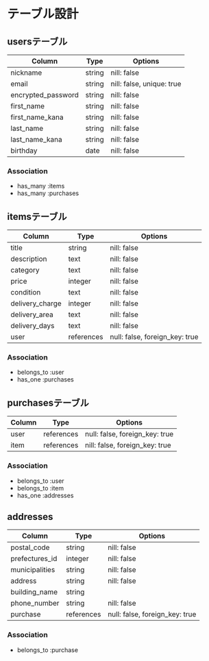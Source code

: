 # テーブル設計

## usersテーブル

| Column             | Type   | Options                   |
|--------------------|--------|---------------------------| 
| nickname           | string | nill: false               |
| email              | string | nill: false, unique: true |
| encrypted_password | string | nill: false               |
| first_name         | string | nill: false               |
| first_name_kana    | string | nill: false               |
| last_name          | string | nill: false               |
| last_name_kana     | string | nill: false               |
| birthday           | date   | nill: false               | 

### Association

- has_many :items
- has_many :purchases

## itemsテーブル

| Column          | Type       | Options                        |
|-----------------|------------|--------------------------------|
| title           | string     | nill: false                    |
| description     | text       | nill: false                    | 
| category        | text       | nill: false                    |
| price           | integer    | nill: false                    |
| condition       | text       | nill: false                    |
| delivery_charge | integer    | nill: false                    |
| delivery_area   | text       | nill: false                    |
| delivery_days   | text       | nill: false                    |
| user            | references | null: false, foreign_key: true |

### Association

- belongs_to :user
- has_one :purchases

## purchasesテーブル

| Column     | Type       | Options                        |
|------------|------------|--------------------------------|
| user       | references | null: false, foreign_key: true |
| item       | references | nill: false, foreign_key: true |

### Association

- belongs_to :user
- belongs_to :item
- has_one :addresses

## addresses

| Column          | Type       | Options                        |
|-----------------|------------|--------------------------------|
| postal_code     | string     | nill: false                    |
| prefectures_id  | integer    | nill: false                    |
| municipalities  | string     | nill: false                    |
| address         | string     | nill: false                    |
| building_name   | string     |                                |
| phone_number    | string     | nill: false                    |
| purchase        | references | null: false, foreign_key: true |

### Association

- belongs_to :purchase
